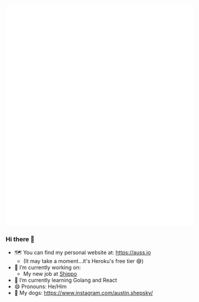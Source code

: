 <div align="center">    
<a href="https://github.com/aussio/github-stats">
        
![](https://raw.githubusercontent.com/aussio/github-stats/master/generated/overview.svg)
![](https://github.com/aussio/github-stats/blob/master/generated/languages.svg)
        
</a>
</div>

### Hi there 👋

- 🗺 You can find my personal website at: https://auss.io
    - (It may take a moment...it's Heroku's free tier 😅)
- 🔭 I’m currently working on:
    - My new job at [Shippo](https://goshippo.com/)
- 🌱 I’m currently learning Golang and React
- 😄 Pronouns: He/Him
- 🐶 My dogs: https://www.instagram.com/austin.shepsky/
